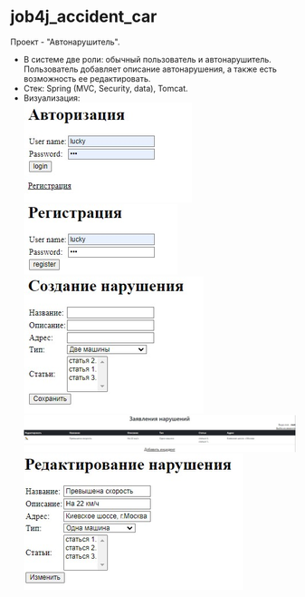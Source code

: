 # job4j_accident_car
Проект - "Автонарушитель". 
- В системе две роли: обычный пользователь и автонарушитель. Пользователь добавляет описание автонарушения, а также есть возможность ее редактировать.
- Стек: Spring (MVC, Security, data), Tomcat.
- Визуализация:
<br>![image](images/1.jpg)
<br>![image](images/2.jpg)
<br>![image](images/3.jpg)
<br>![image](images/4.jpg)
<br>![image](images/5.jpg)
